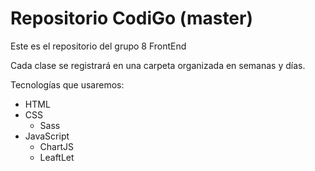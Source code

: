 # Repositorio CodiGo (master)
Este es el repositorio del grupo 8 FrontEnd

Cada clase se registrará en una carpeta organizada en semanas y días.

Tecnologías que usaremos:
- HTML
- CSS
    -  Sass  
- JavaScript
    - ChartJS
    - LeaftLet